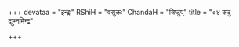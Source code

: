 +++
devataa = "इन्द्रः"
RShiH = "वसुक्रः"
ChandaH = "त्रिष्टुप्"
title = "०४ कदु द्युम्नमिन्द्र"

+++
